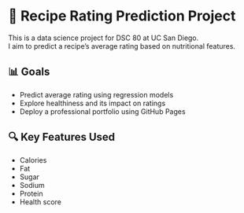 # 🥗 Recipe Rating Prediction Project

This is a data science project for DSC 80 at UC San Diego.  
I aim to predict a recipe’s average rating based on nutritional features.

## 📊 Goals

- Predict average rating using regression models
- Explore healthiness and its impact on ratings
- Deploy a professional portfolio using GitHub Pages

## 🔍 Key Features Used

- Calories
- Fat
- Sugar
- Sodium
- Protein
- Health score
